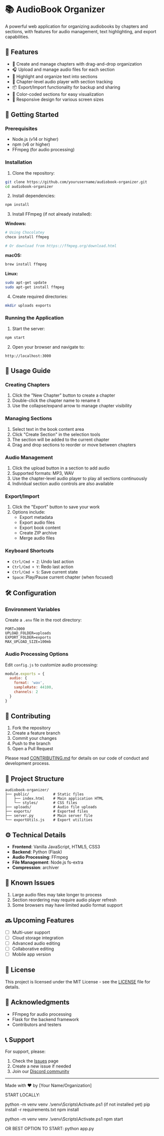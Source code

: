 # 📚 AudioBook Organizer

A powerful web application for organizing audiobooks by chapters and sections, with features for audio management, text highlighting, and export capabilities.

## 🌟 Features

- 📖 Create and manage chapters with drag-and-drop organization
- 🎧 Upload and manage audio files for each section
- 🎯 Highlight and organize text into sections
- 🎵 Chapter-level audio player with section tracking
- 📦 Export/Import functionality for backup and sharing
- 🎨 Color-coded sections for easy visualization
- 📱 Responsive design for various screen sizes

## 🚀 Getting Started

### Prerequisites

- Node.js (v14 or higher)
- npm (v6 or higher)
- FFmpeg (for audio processing)

### Installation

1. Clone the repository:
```bash
git clone https://github.com/yourusername/audiobook-organizer.git
cd audiobook-organizer
```

2. Install dependencies:
```bash
npm install
```

3. Install FFmpeg (if not already installed):

**Windows:**
```bash
# Using Chocolatey
choco install ffmpeg

# Or download from https://ffmpeg.org/download.html
```

**macOS:**
```bash
brew install ffmpeg
```

**Linux:**
```bash
sudo apt-get update
sudo apt-get install ffmpeg
```

4. Create required directories:
```bash
mkdir uploads exports
```

### Running the Application

1. Start the server:
```bash
npm start
```

2. Open your browser and navigate to:
```
http://localhost:3000
```

## 📖 Usage Guide

### Creating Chapters

1. Click the "New Chapter" button to create a chapter
2. Double-click the chapter name to rename it
3. Use the collapse/expand arrow to manage chapter visibility

### Managing Sections

1. Select text in the book content area
2. Click "Create Section" in the selection tools
3. The section will be added to the current chapter
4. Drag and drop sections to reorder or move between chapters

### Audio Management

1. Click the upload button in a section to add audio
2. Supported formats: MP3, WAV
3. Use the chapter-level audio player to play all sections continuously
4. Individual section audio controls are also available

### Export/Import

1. Click the "Export" button to save your work
2. Options include:
   - Export metadata
   - Export audio files
   - Export book content
   - Create ZIP archive
   - Merge audio files

### Keyboard Shortcuts

- `Ctrl/Cmd + Z`: Undo last action
- `Ctrl/Cmd + Y`: Redo last action
- `Ctrl/Cmd + S`: Save current state
- `Space`: Play/Pause current chapter (when focused)

## 🛠️ Configuration

### Environment Variables

Create a `.env` file in the root directory:

```env
PORT=3000
UPLOAD_FOLDER=uploads
EXPORT_FOLDER=exports
MAX_UPLOAD_SIZE=100mb
```

### Audio Processing Options

Edit `config.js` to customize audio processing:

```javascript
module.exports = {
  audio: {
    format: 'wav',
    sampleRate: 44100,
    channels: 2
  }
}
```

## 🤝 Contributing

1. Fork the repository
2. Create a feature branch
3. Commit your changes
4. Push to the branch
5. Open a Pull Request

Please read [CONTRIBUTING.md](CONTRIBUTING.md) for details on our code of conduct and development process.

## 📝 Project Structure

```
audiobook-organizer/
├── public/           # Static files
│   ├── index.html    # Main application HTML
│   └── styles/       # CSS files
├── uploads/          # Audio file uploads
├── exports/          # Exported files
├── server.py         # Main server file
└── exportUtils.js    # Export utilities
```

## ⚙️ Technical Details

- **Frontend**: Vanilla JavaScript, HTML5, CSS3
- **Backend**: Python (Flask)
- **Audio Processing**: FFmpeg
- **File Management**: Node.js fs-extra
- **Compression**: archiver

## 🐛 Known Issues

1. Large audio files may take longer to process
2. Section reordering may require audio player refresh
3. Some browsers may have limited audio format support

## 🔜 Upcoming Features

- [ ] Multi-user support
- [ ] Cloud storage integration
- [ ] Advanced audio editing
- [ ] Collaborative editing
- [ ] Mobile app version

## 📄 License

This project is licensed under the MIT License - see the [LICENSE](LICENSE) file for details.

## 🙏 Acknowledgments

- FFmpeg for audio processing
- Flask for the backend framework
- Contributors and testers

## 📞 Support

For support, please:
1. Check the [Issues](https://github.com/yourusername/audiobook-organizer/issues) page
2. Create a new issue if needed
3. Join our [Discord community](https://discord.gg/yourinvitelink)

---

Made with ❤️ by [Your Name/Organization] 


START LOCALLY:

python -m venv venv
.\venv\Scripts\Activate.ps1
(if not installed yet)
pip install -r requirements.txt
npm install 

python -m venv venv
.\venv\Scripts\Activate.ps1
npm start

OR BEST OPTION TO START:
python app.py